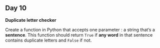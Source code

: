 ## Day 10 

**Duplicate letter checker**

Create a function in Python that accepts one parameter : a string that’s a **sentence**. This function should return `True` if **any word** in that sentence contains duplicate letters and `False` if not.